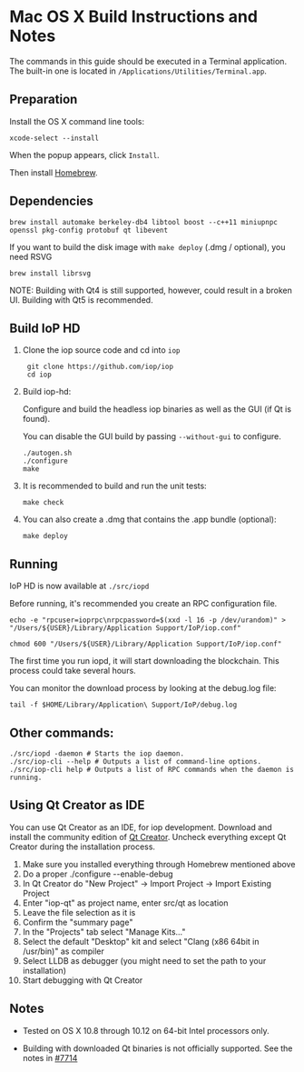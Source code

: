 Mac OS X Build Instructions and Notes
====================================
The commands in this guide should be executed in a Terminal application.
The built-in one is located in `/Applications/Utilities/Terminal.app`.

Preparation
-----------
Install the OS X command line tools:

`xcode-select --install`

When the popup appears, click `Install`.

Then install [Homebrew](https://brew.sh).

Dependencies
----------------------

    brew install automake berkeley-db4 libtool boost --c++11 miniupnpc openssl pkg-config protobuf qt libevent

If you want to build the disk image with `make deploy` (.dmg / optional), you need RSVG

    brew install librsvg

NOTE: Building with Qt4 is still supported, however, could result in a broken UI. Building with Qt5 is recommended.

Build IoP HD
------------------------

1. Clone the iop source code and cd into `iop`

        git clone https://github.com/iop/iop
        cd iop

2.  Build iop-hd:

    Configure and build the headless iop binaries as well as the GUI (if Qt is found).

    You can disable the GUI build by passing `--without-gui` to configure.

        ./autogen.sh
        ./configure
        make

3.  It is recommended to build and run the unit tests:

        make check

4.  You can also create a .dmg that contains the .app bundle (optional):

        make deploy

Running
-------

IoP HD is now available at `./src/iopd`

Before running, it's recommended you create an RPC configuration file.

    echo -e "rpcuser=ioprpc\nrpcpassword=$(xxd -l 16 -p /dev/urandom)" > "/Users/${USER}/Library/Application Support/IoP/iop.conf"

    chmod 600 "/Users/${USER}/Library/Application Support/IoP/iop.conf"

The first time you run iopd, it will start downloading the blockchain. This process could take several hours.

You can monitor the download process by looking at the debug.log file:

    tail -f $HOME/Library/Application\ Support/IoP/debug.log

Other commands:
-------

    ./src/iopd -daemon # Starts the iop daemon.
    ./src/iop-cli --help # Outputs a list of command-line options.
    ./src/iop-cli help # Outputs a list of RPC commands when the daemon is running.

Using Qt Creator as IDE
------------------------
You can use Qt Creator as an IDE, for iop development.
Download and install the community edition of [Qt Creator](https://www.qt.io/download/).
Uncheck everything except Qt Creator during the installation process.

1. Make sure you installed everything through Homebrew mentioned above
2. Do a proper ./configure --enable-debug
3. In Qt Creator do "New Project" -> Import Project -> Import Existing Project
4. Enter "iop-qt" as project name, enter src/qt as location
5. Leave the file selection as it is
6. Confirm the "summary page"
7. In the "Projects" tab select "Manage Kits..."
8. Select the default "Desktop" kit and select "Clang (x86 64bit in /usr/bin)" as compiler
9. Select LLDB as debugger (you might need to set the path to your installation)
10. Start debugging with Qt Creator

Notes
-----

* Tested on OS X 10.8 through 10.12 on 64-bit Intel processors only.

* Building with downloaded Qt binaries is not officially supported. See the notes in [#7714](https://github.com/bitcoin/bitcoin/issues/7714)

